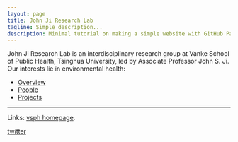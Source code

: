 ```yaml
---
layout: page
title: John Ji Research Lab
tagline: Simple description...
description: Minimal tutorial on making a simple website with GitHub Pages
---
```


John Ji Research Lab is an interdisciplinary research group at Vanke School of Public Health, Tsinghua University, led by Associate Professor John S. Ji. Our interests lie in environmental health:



- [Overview](pages/overview.html)
- [People](pages/people.html)
- [Projects](pages/user_site.html)



---

Links:
[vsph homepage](https://vsph.tsinghua.edu.cn/en/info/1010/1041.htm).

[twitter](...)
